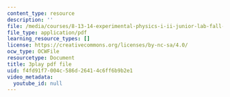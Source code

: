 ```yaml
---
content_type: resource
description: ''
file: /media/courses/8-13-14-experimental-physics-i-ii-junior-lab-fall-2016-spring-2017/f4fd91f7004c586d26414c6ff6b9b2e1_-GXIkn_ecKY.pdf
file_type: application/pdf
learning_resource_types: []
license: https://creativecommons.org/licenses/by-nc-sa/4.0/
ocw_type: OCWFile
resourcetype: Document
title: 3play pdf file
uid: f4fd91f7-004c-586d-2641-4c6ff6b9b2e1
video_metadata:
  youtube_id: null
---
```

